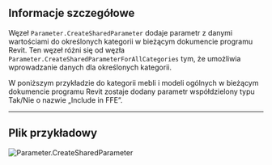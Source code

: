 ## Informacje szczegółowe
Węzeł `Parameter.CreateSharedParameter` dodaje parametr z danymi wartościami do określonych kategorii w bieżącym dokumencie programu Revit. Ten węzeł różni się od węzła `Parameter.CreateSharedParameterForAllCategories` tym, że umożliwia wprowadzanie danych dla określonych kategorii.

W poniższym przykładzie do kategorii mebli i modeli ogólnych w bieżącym dokumencie programu Revit zostaje dodany parametr współdzielony typu Tak/Nie o nazwie „Include in FFE”.
___
## Plik przykładowy

![Parameter.CreateSharedParameter](./Revit.Elements.Parameter.CreateSharedParameter_img.jpg)
